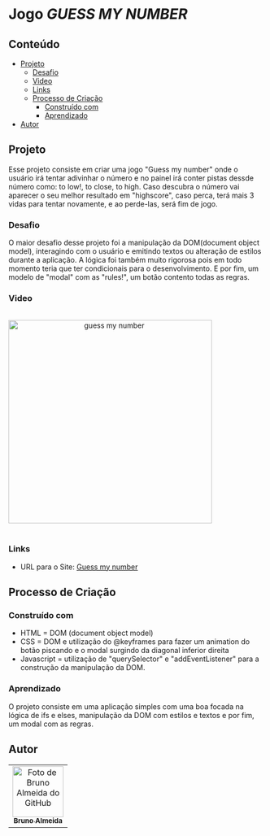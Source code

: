 # Jogo _GUESS MY NUMBER_

## Conteúdo

- [Projeto](#projeto)
  - [Desafio](#desafio)
  - [Video](#video)
  - [Links](#links)
  - [Processo de Criação](#processo-de-criação)
    - [Construído com](#construído-com)
    - [Aprendizado](#aprendizado)
- [Autor](#autor)

## Projeto

Esse projeto consiste em criar uma jogo "Guess my number" onde o usuário irá tentar adivinhar o número e no painel irá conter pistas dessde número como: to low!, to close, to high. Caso descubra o número vai aparecer o seu melhor resultado em "highscore", caso perca, terá mais 3 vidas para tentar novamente, e ao perde-las, será fim de jogo.

### Desafio

O maior desafio desse projeto foi a manipulação da DOM(document object model), interagindo com o usuário e emitindo textos ou alteração de estilos durante a aplicação. A lógica foi também muito rigorosa pois em todo momento teria que ter condicionais para o desenvolvimento. E por fim, um modelo de "modal" com as "rules!", um botão contento todas as regras.

### Video

<div style="display: inline-block"  align="center"><br>
      <img height="400em" src="/assets/guess-my-number.gif" align="center" alt="guess my number" >
    <br><br>
</div>

### Links

- URL para o Site: [Guess my number](https://guess-my-number-rho.vercel.app/)

## Processo de Criação

### Construído com

- HTML = DOM (document object model)
- CSS = DOM e utilização do @keyframes para fazer um animation do botão piscando e o modal surgindo da diagonal inferior direita
- Javascript = utilização de "querySelector" e "addEventListener" para a construção da manipulação da DOM.

### Aprendizado

O projeto consiste em uma aplicação simples com uma boa focada na lógica de ifs e elses, manipulação da DOM com estilos e textos e por fim, um modal com as regras.

## Autor

<table>
  <tr>
    <td align="center">
      <a href="https://www.linkedin.com/in/rafael99ldm/">
        <img src="https://github.com/BrunoGaruda.png" width="100px;" alt="Foto de Bruno Almeida do GitHub"/><br>
        <sub>
          <b>Bruno Almeida</b>
        </sub>
      </a>
    </td>
  </tr>
</table>
